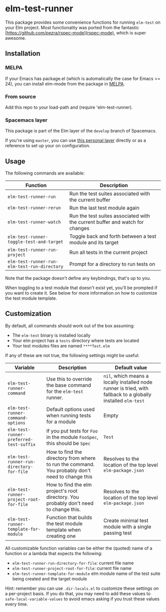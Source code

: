 # elm-test-runner

This package provides some convenience functions for running `elm-test` on your Elm project.
Most functionality was ported from the fantastic [https://github.com/pezra/rspec-mode](rspec-mode), which is super awesome.

## Installation

### MELPA

If your Emacs has package.el (which is automatically the case for Emacs >= 24), you can install elm-mode from the package in [MELPA](https://melpa.org/).

### From source

Add this repo to your load-path and (require 'elm-test-runner).

### Spacemacs layer

This package is part of the Elm layer of the `develop` branch of Spacemacs.

If you're using `master`, you can use [this personal layer](https://github.com/juanedi/elm-test-spacemacs-layer) directly or as a reference to set up your on configuration.

## Usage

The following commands are available:

Function                                     | Description                                                                   |
---------------------------------------------|-------------------------------------------------------------------------------|
`elm-test-runner-run`                        | Run the test suites associated with the current buffer                        |
`elm-test-runner-rerun`                      | Run the last test module again                                                |
`elm-test-runner-watch`                      | Run the test suites associated with the current buffer and watch for changes  |
`elm-test-runner-toggle-test-and-target`     | Toggle back and forth between a test module and its target                    |
`elm-test-runner-run-project`                | Run all tests in the current project                                          |
`elm-test-runner-run-elm-test-run-directory` | Prompt for a directory to run tests on                                        |

Note that the package doesn't define any keybindings, that's up to you.

When toggling to a test module that doesn't exist yet, you'll be prompted if you want to create it. See below for more information on how to customize the test module template.

## Customization

By default, all commands should work out of the box assuming:

* The `elm-test` binary is installed locally
* Your elm project has a `tests` directory where tests are located
* Your test modules files are named `****Test.elm`

If any of these are not true, the following settings might be useful:


Variable                                 | Description | Default value |
-----------------------------------------|-------------|---------------|
`elm-test-runner-command`                | Use this to override the base command for the `elm-test` runner. | `nil`, which means a locally installed node runner is tried, with fallback to a globally installed `elm-test` |
`elm-test-runner-command-options`        | Default options used when running tests for a module | Empty |
`elm-test-runner-preferred-test-suffix`  | If you put tests for `Foo` in the module `FooSpec`, this should be `Spec` | `Test` |
`elm-test-runner-run-directory-for-file` | How to find the directory from where to run the command. You probably don't need to change this | Resolves to the location of the top level `elm-package.json` |
`elm-test-runner-project-root-for-file`  | How to find the elm project's root directory. You probably don't need to change this. | Resolves to the location of the top level `elm-package.json` |
`elm-test-runner-template-for-module`    | Function that builds the test module template when creating one | Create minimal test module with a single passing test |


All customizable function variables can be either the (quoted) name of a function or a lambda that expects the following:
  - `elm-test-runner-run-directory-for-file`: current file name
  - `elm-test-runner-project-root-for-file`: current file name
  - `elm-test-runner-template-for-module` elm module name of the test suite being created and the target module


Hint: remember you can use `.dir-locals.el` to customize these settings on a per-project basis. If you do that, you may need to add these values to `safe-local-variable-values` to avoid emacs asking if you trust these values every time.
